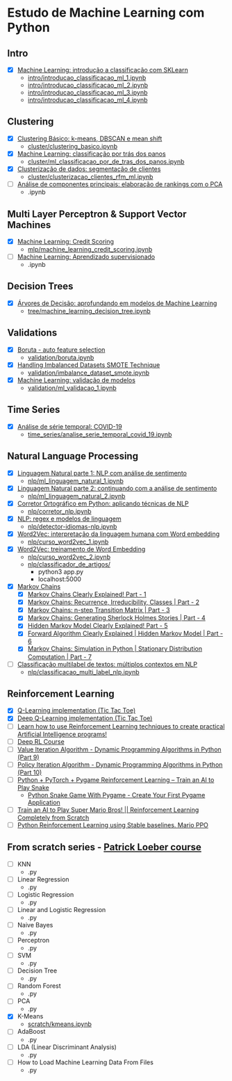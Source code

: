 # Estudo de Machine Learning com Python

## Intro

- [X] [Machine Learning: introdução a classificação com SKLearn](https://cursos.alura.com.br/course/machine-learning-introducao-a-classificacao-com-sklearn)
	- [intro/introducao_classificacao_ml_1.ipynb](intro/introducao_classificacao_ml_1.ipynb)
	- [intro/introducao_classificacao_ml_2.ipynb](intro/introducao_classificacao_ml_2.ipynb)
	- [intro/introducao_classificacao_ml_3.ipynb](intro/introducao_classificacao_ml_3.ipynb)
	- [intro/introducao_classificacao_ml_4.ipynb](intro/introducao_classificacao_ml_4.ipynb)

## Clustering

- [X] [Clustering Básico: k-means, DBSCAN e mean shift](https://cursos.alura.com.br/course/clustering-dados-sem-classificacao)
	- [cluster/clustering_basico.ipynb](cluster/clustering_basico.ipynb)
- [X] [Machine Learning: classificação por trás dos panos](https://cursos.alura.com.br/course/machine-learning-classificacao-tras-panos)
	- [cluster/ml_classificacao_por_de_tras_dos_panos.ipynb](cluster/ml_classificacao_por_de_tras_dos_panos.ipynb)
- [X] [Clusterização de dados: segmentação de clientes](https://cursos.alura.com.br/course/clusterizacao-dados-segmentacao-clientes)
	- [cluster/clusterizacao_clientes_rfm_ml.ipynb](cluster/clusterizacao_clientes_rfm_ml.ipynb)
- [ ] [Análise de componentes principais: elaboração de rankings com o PCA](https://cursos.alura.com.br/course/analise-componentes-elaboracao-rankings-pca)
	- .ipynb

## Multi Layer Perceptron & Support Vector Machines

- [X] [Machine Learning: Credit Scoring](https://cursos.alura.com.br/course/machine-learning-credit-scoring)
	- [mlp/machine_learning_credit_scoring.ipynb](mlp/machine_learning_credit_scoring.ipynb)
- [ ] [Machine Learning: Aprendizado supervisionado](https://cursos.alura.com.br/course/machine-learning-aprendizado-supervisionado)
	- .ipynb

## Decision Trees

- [X] [Árvores de Decisão: aprofundando em modelos de Machine Learning](https://cursos.alura.com.br/course/arvores-decisao-aprofundando-modelos-machine-learning)
	- [tree/machine_learning_decision_tree.ipynb](tree/machine_learning_decision_tree.ipynb)

## Validations

- [X] [Boruta - auto feature selection](https://towardsdatascience.com/boruta-explained-the-way-i-wish-someone-explained-it-to-me-4489d70e154a)
	- [validation/boruta.ipynb](validation/boruta.ipynb)
- [X] [Handling Imbalanced Datasets SMOTE Technique](https://www.youtube.com/watch?v=dkXB8HH_4-k&ab_channel=DataMites)
	- [validation/imbalance_dataset_smote.ipynb](validation/imbalance_dataset_smote.ipynb)
- [X] [Machine Learning: validação de modelos](https://cursos.alura.com.br/course/machine-learning-validando-modelos)
	- [validation/ml_validacao_1.ipynb](validation/ml_validacao_1.ipynb)

## Time Series

- [X] [Análise de série temporal: COVID-19](https://cursos.alura.com.br/course/analise-serie-temporal-covid-19)
	- [time_series/analise_serie_temporal_covid_19.ipynb](time_series/analise_serie_temporal_covid_19.ipynb)

## Natural Language Processing

- [X] [Linguagem Natural parte 1: NLP com análise de sentimento](https://cursos.alura.com.br/course/introducao-a-nlp-com-analise-de-sentimento)
	- [nlp/ml_linguagem_natural_1.ipynb](nlp/ml_linguagem_natural_1.ipynb)
- [X] [Linguagem Natural parte 2: continuando com a análise de sentimento](https://cursos.alura.com.br/course/nlp-com-analise-de-sentimento)
	- [nlp/ml_linguagem_natural_2.ipynb](nlp/ml_linguagem_natural_2.ipynb)
- [X] [Corretor Ortográfico em Python: aplicando técnicas de NLP](https://cursos.alura.com.br/course/nlp-corretor-ortografico)
	- [nlp/corretor_nlp.ipynb](nlp/corretor_nlp.ipynb)
- [X] [NLP: regex e modelos de linguagem](https://cursos.alura.com.br/course/nlp-modelos-linguagem)
	- [nlp/detector-idiomas-nlp.ipynb](nlp/detector-idiomas-nlp.ipynb)
- [X] [Word2Vec: interpretação da linguagem humana com Word embedding](https://cursos.alura.com.br/course/introducao-word-embedding)
	- [nlp/curso_word2vec_1.ipynb](nlp/curso_word2vec_1.ipynb)
- [X] [Word2Vec: treinamento de Word Embedding](https://cursos.alura.com.br/course/word2vec-treinamento-word-embedding)
	- [nlp/curso_word2vec_2.ipynb](nlp/curso_word2vec_2.ipynb)
	- [nlp/classificador_de_artigos/](nlp/classificador_de_artigos/)
		* python3 app.py
		* localhost:5000
- [X] [Markov Chains](https://www.youtube.com/watch?v=E4WcBWuQQws)
  - [X] [Markov Chains Clearly Explained! Part - 1](https://www.youtube.com/watch?v=i3AkTO9HLXo)
  - [X] [Markov Chains: Recurrence, Irreducibility, Classes | Part - 2](https://www.youtube.com/watch?v=VNHeFp6zXKU)
  - [X] [Markov Chains: n-step Transition Matrix | Part - 3](https://www.youtube.com/watch?v=Zo3ieESzr4E)
  - [X] [Markov Chains: Generating Sherlock Holmes Stories | Part - 4](https://www.youtube.com/watch?v=E4WcBWuQQws)
  - [X] [Hidden Markov Model Clearly Explained! Part - 5](https://www.youtube.com/watch?v=RWkHJnFj5rY)
  - [X] [Forward Algorithm Clearly Explained | Hidden Markov Model | Part - 6](https://www.youtube.com/watch?v=9-sPm4CfcD0)
  - [X] [Markov Chains: Simulation in Python | Stationary Distribution Computation | Part - 7](https://www.youtube.com/watch?v=G7FIQ9fXl6U)
- [ ] [Classificação multilabel de textos: múltiplos contextos em NLP](https://cursos.alura.com.br/course/classificacao-multilabel-nlp)
	- [nlp/classificacao_multi_label_nlp.ipynb](nlp/classificacao_multi_label_nlp.ipynb)

## Reinforcement Learning

- [X] [Q-Learning implementation (Tic Tac Toe)](https://www.udemy.com/course/introduction-to-machine-learning-in-python)
- [X] [Deep Q-Learning implementation (Tic Tac Toe)](https://www.udemy.com/course/introduction-to-machine-learning-in-python)
- [ ] [Learn how to use Reinforcement Learning techniques to create practical Artificial Intelligence programs!](https://www.udemy.com/course/practical-ai-with-python-and-reinforcement-learning)
- [ ] [Deep RL Course](https://huggingface.co/learn/deep-rl-course)
- [ ] [Value Iteration Algorithm - Dynamic Programming Algorithms in Python (Part 9)](https://www.youtube.com/watch?v=hUqeGLkx_zs)
- [ ] [Policy Iteration Algorithm - Dynamic Programming Algorithms in Python (Part 10)](https://www.youtube.com/watch?v=RlugupBiC6w)
- [ ] [Python + PyTorch + Pygame Reinforcement Learning – Train an AI to Play Snake](https://www.youtube.com/watch?v=L8ypSXwyBds)
  - [Python Snake Game With Pygame - Create Your First Pygame Application](https://www.youtube.com/watch?v=--nsd2ZeYvs)
- [ ] [Train an AI to Play Super Mario Bros! || Reinforcement Learning Completely from Scratch](https://www.youtube.com/watch?v=_gmQZToTMac)
- [ ] [Python Reinforcement Learning using Stable baselines. Mario PPO](https://www.youtube.com/watch?v=PxoG0A2QoFs)

## From scratch series - [Patrick Loeber course](https://www.youtube.com/watch?v=ngLyX54e1LU&list=PLqnslRFeH2Upcrywf-u2etjdxxkL8nl7E&index=1&ab_channel=PatrickLoeber)

- [ ] KNN
  - .py
- [ ] Linear Regression
  - .py
- [ ] Logistic Regression
  - .py
- [ ] Linear and Logistic Regression
  - .py
- [ ] Naive Bayes
  - .py
- [ ] Perceptron
  - .py
- [ ] SVM
  - .py
- [ ] Decision Tree
  - .py
- [ ] Random Forest
  - .py
- [ ] PCA
  - .py
- [X] K-Means
  - [scratch/kmeans.ipynb](scratch/kmeans.ipynb)
- [ ] AdaBoost
  - .py
- [ ] LDA (Linear Discriminant Analysis)
  - .py
- [ ] How to Load Machine Learning Data From Files
  - .py
